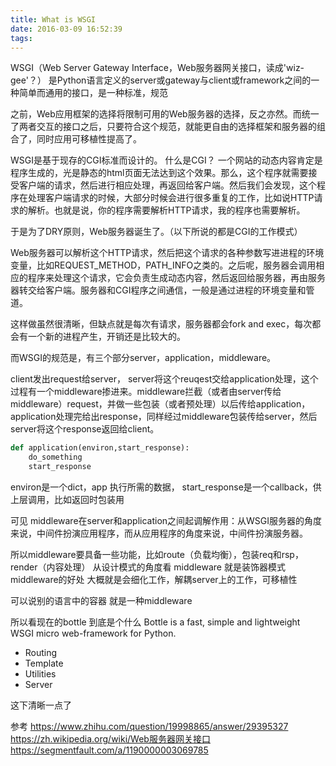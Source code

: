 ```yaml
---
title: What is WSGI
date: 2016-03-09 16:52:39
tags:
---
```


WSGI（Web Server Gateway Interface，Web服务器网关接口，读成'wiz-gee'？）
是Python语言定义的server或gateway与client或framework之间的一种简单而通用的接口，是一种标准，规范

之前，Web应用框架的选择将限制可用的Web服务器的选择，反之亦然。而统一了两者交互的接口之后，只要符合这个规范，就能更自由的选择框架和服务器的组合了，同时应用可移植性提高了。

WSGI是基于现存的CGI标准而设计的。
什么是CGI？
一个网站的动态内容肯定是程序生成的，光是静态的html页面无法达到这个效果。那么，这个程序就需要接受客户端的请求，然后进行相应处理，再返回给客户端。然后我们会发现，这个程序在处理客户端请求的时候，大部分时候会进行很多重复的工作，比如说HTTP请求的解析。也就是说，你的程序需要解析HTTP请求，我的程序也需要解析。

于是为了DRY原则，Web服务器诞生了。（以下所说的都是CGI的工作模式）

Web服务器可以解析这个HTTP请求，然后把这个请求的各种参数写进进程的环境变量，比如REQUEST_METHOD，PATH_INFO之类的。之后呢，服务器会调用相应的程序来处理这个请求，它会负责生成动态内容，然后返回给服务器，再由服务器转交给客户端。服务器和CGI程序之间通信，一般是通过进程的环境变量和管道。

这样做虽然很清晰，但缺点就是每次有请求，服务器都会fork and exec，每次都会有一个新的进程产生，开销还是比较大的。

而WSGI的规范是，有三个部分server，application，middleware。

client发出request给server，
server将这个reuqest交给application处理，这个过程有一个middleware掺进来。middleware拦截（或者由server传给middleware）request，并做一些包装（或者预处理）以后传给application，application处理完给出response，同样经过middleware包装传给server，然后server将这个response返回给client。

```python
def application(environ,start_response):
    do_something
    start_response
```
environ是一个dict，app 执行所需的数据，
start_response是一个callback，供上层调用，比如返回时包装用

可见 middleware在server和application之间起调解作用：从WSGI服务器的角度来说，中间件扮演应用程序，而从应用程序的角度来说，中间件扮演服务器。

所以middleware要具备一些功能，比如route（负载均衡），包装req和rsp，render（内容处理）
从设计模式的角度看 middleware 就是装饰器模式
middleware的好处 大概就是会细化工作，解耦server上的工作，可移植性

可以说别的语言中的容器 就是一种middleware 

所以看现在的bottle 到底是个什么
Bottle is a fast, simple and lightweight WSGI micro web-framework for Python.

 - Routing
 - Template
 - Utilities
 - Server
 
这下清晰一点了


参考
https://www.zhihu.com/question/19998865/answer/29395327
https://zh.wikipedia.org/wiki/Web服务器网关接口
https://segmentfault.com/a/1190000003069785


